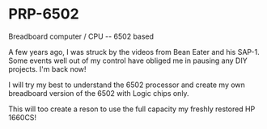 # PRP-6502
Breadboard computer / CPU -- 6502 based

A few years ago, I was struck by the videos from Bean Eater and his SAP-1. Some events well out of my control
have obliged me in pausing any DIY projects. I'm back now!

I will try my best to understand the 6502 processor and create my own breadboard version of the 6502 with Logic chips only.

This will too create a reson to use the full capacity my freshly restored HP 1660CS!
